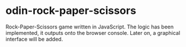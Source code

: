 # odin-rock-paper-scissors

Rock-Paper-Scissors game written in JavaScript. The logic has been implemented, it outputs onto the browser console. Later on, a graphical interface will be added.